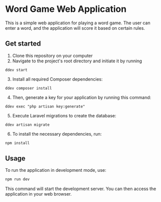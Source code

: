 # Word Game Web Application

This is a simple web application for playing a word game. The user can enter a word, and the application will score it based on certain rules.

## Get started

1. Clone this repository on your computer
2. Navigate to the project's root directory and initiate it by running
```
ddev start
```
3. Install all required Composer dependencies:

```
ddev composer install
```
4. Then, generate a key for your application by running this command:
```
ddev exec "php artisan key:generate"
```
5. Execute Laravel migrations to create the database:
```
ddev artisan migrate
```

6. To install the necessary dependencies, run:

```bash
npm install
```

## Usage

To run the application in development mode, use:

```bash
npm run dev
```
This command will start the development server. You can then access the application in your web browser.
